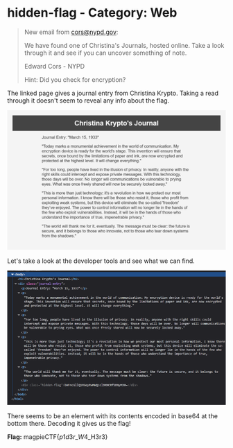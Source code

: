 # hidden-flag - Category: Web

>New email from cors@nypd.gov:
>
>We have found one of Christina's Journals, hosted online. Take a look through it and see if you can uncover something of note.
>
>Edward Cors - NYPD
>
>Hint: Did you check for encryption?

The linked page gives a journal entry from Christina Krypto. Taking a read through it doesn't seem to reveal any info about the flag.

![The Website](img/website.png)

Let's take a look at the developer tools and see what we can find.

![HTML Source of the page, showing an element at the bottom with a class of "hidden-flag"](img/hidden-flag.png)

There seems to be an element with its contents encoded in base64 at the bottom there. Decoding it gives us the flag!

**Flag:** magpieCTF{$p1d3r\_W4$\_H3r3}
